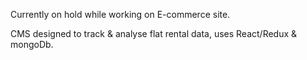 Currently on hold while working on E-commerce site.

CMS designed to track & analyse flat rental data, uses React/Redux & mongoDb.
